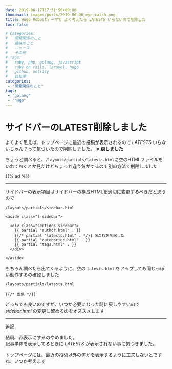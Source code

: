 ```yaml
---
date: 2019-06-17T17:51:50+09:00
thumbnail: images/posts/2019-06-06_eye-catch.png
title: Hugo Robustテーマで よく考えたら LATESTS いらないので削除した
toc: false

# Categories:
#   開発関係のこと
#   趣味のこと
#   ニュース
#   その他
# Tags:
#   ruby, php, golang, javascript
#   ruby on rails, laravel, hugo
#   github, netlify
#   自転車
categories:
 - "開発関係のこと"
tags:
 - "golang"
 - "hugo"
---
```


# サイドバーのLATEST削除しました
よくよく思えば、トップページに最近の投稿が表示されるので _LATESTS_ いらないじゃん？って気づいたので削除しました。 __※ 戻しました__

ちょっと調べると、<code>/layouts/partials/latests.html</code>に空のHTMLファイルをいれておくとか見たけどちょっと違う気がするので別の方法で削除しました

{{% ad %}}

* * *

サイドバーの表示項目はサイドバーの構成HTMLを適切に変更するべきだと思うので

```
/layouts/partials/sidebar.html

<aside class="l-sidebar">

  <div class="sections sidebar">
    {{ partial "author.html" . }}
    {{/* partial "latests.html" . */}} ※これを削除した
    {{ partial "categories.html" . }}
    {{ partial "tags.html" . }}
  </div>

</aside>
```

もちろん調べたら出てくるように、空の <code>latests.html</code> をアップしても同じっぽい動作するの確認しました

```
/layouts/partials/latests.html

{{/* 虚無 */}}
```

どっちでも良いのですが、いつか必要になった時に戻しやすいので _sidebar.html_ の変更に留めるのをオススメします

* * *

追記

結局、非表示にするのやめました。  
記事単体を表示してるときに _LATESTS_ が表示されない事に気づきました。

トップページには、最近の投稿以外の何かを表示するように工夫しないとですね、いつか考えます